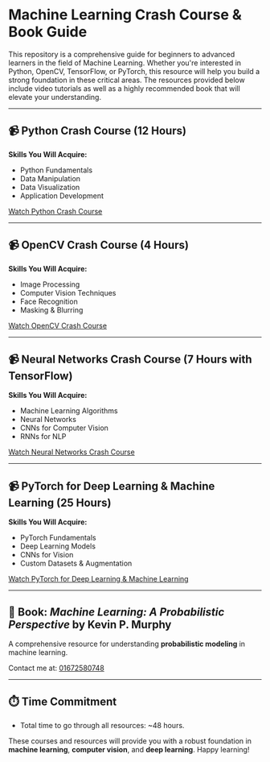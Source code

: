 # Machine Learning Crash Course & Book Guide

This repository is a comprehensive guide for beginners to advanced learners in the field of Machine Learning. Whether you're interested in Python, OpenCV, TensorFlow, or PyTorch, this resource will help you build a strong foundation in these critical areas. The resources provided below include video tutorials as well as a highly recommended book that will elevate your understanding.

---

## 📹 **Python Crash Course (12 Hours)**

**Skills You Will Acquire:**
- Python Fundamentals
- Data Manipulation
- Data Visualization
- Application Development

[Watch Python Crash Course](https://youtu.be/LHBE6Q9XlzI?si=AicWbL5XGqcQHnQZ)

---

## 📹 **OpenCV Crash Course (4 Hours)**

**Skills You Will Acquire:**
- Image Processing
- Computer Vision Techniques
- Face Recognition
- Masking & Blurring

[Watch OpenCV Crash Course](https://youtu.be/oXlwWbU8l2o?si=b0fEuAtgKb3tos3L)

---

## 📹 **Neural Networks Crash Course (7 Hours with TensorFlow)**

**Skills You Will Acquire:**
- Machine Learning Algorithms
- Neural Networks
- CNNs for Computer Vision
- RNNs for NLP

[Watch Neural Networks Crash Course](https://youtu.be/tPYj3fFJGjk?si=WqdqbWGPBaENSohH)

---

## 📹 **PyTorch for Deep Learning & Machine Learning (25 Hours)**

**Skills You Will Acquire:**
- PyTorch Fundamentals
- Deep Learning Models
- CNNs for Vision
- Custom Datasets & Augmentation

[Watch PyTorch for Deep Learning & Machine Learning](https://youtu.be/V_xro1bcAuA?si=H1GeoE_O6Rc0jrRq)

---

## 📖 **Book: *Machine Learning: A Probabilistic Perspective* by Kevin P. Murphy**

A comprehensive resource for understanding **probabilistic modeling** in machine learning.


Contact me at: [01672580748](mailto:zahid.cse@diu.edu.bd)

---

## ⏱️ **Time Commitment**
- Total time to go through all resources: ~48 hours.

These courses and resources will provide you with a robust foundation in **machine learning**, **computer vision**, and **deep learning**. Happy learning!
